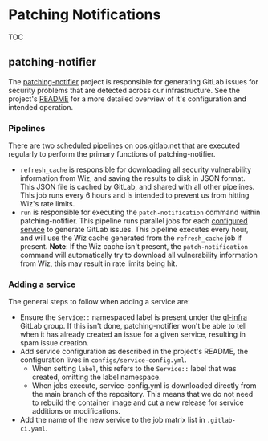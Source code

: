 # Patching Notifications

TOC

## patching-notifier

The [patching-notifier](https://gitlab.com/gitlab-com/gl-infra/ops-team/toolkit/patching-notifier) project is responsible for generating GitLab issues for security problems that are detected across our infrastructure. See the project's [README](https://gitlab.com/gitlab-com/gl-infra/ops-team/toolkit/patching-notifier/-/blob/main/README.md?ref_type=heads) for a more detailed overview of it's configuration and intended operation.

### Pipelines

There are two [scheduled pipelines](https://ops.gitlab.net/gitlab-com/gl-infra/ops-team/toolkit/patching-notifier/-/pipeline_schedules) on ops.gitlab.net that are executed regularly to perform the primary functions of patching-notifier.

- `refresh_cache` is responsible for downloading all security vulnerability information from Wiz, and saving the results to disk in JSON format. This JSON file is cached by GitLab, and shared with all other pipelines. This job runs every 6 hours and is intended to prevent us from hitting Wiz's rate limits.
- `run` is responsible for executing the `patch-notification` command within patching-notifier. This pipeline runs parallel jobs for each [configured service](https://gitlab.com/gitlab-com/gl-infra/ops-team/toolkit/patching-notifier/-/blob/59e6cbf25b2c171392e4cb3d28d181389a421fb7/.gitlab-ci.yml#L87-96) to generate GitLab issues. This pipeline executes every hour, and will use the Wiz cache generated from the `refresh_cache` job if present. **Note**: If the Wiz cache isn't present, the `patch-notification` command will automatically try to download all vulnerability information from Wiz, this may result in rate limits being hit.

### Adding a service

The general steps to follow when adding a service are:

- Ensure the `Service::` namespaced label is present under the [gl-infra](https://gitlab.com/groups/gitlab-com/gl-infra/-/labels) GitLab group. If this isn't done, patching-notifier won't be able to tell when it has already created an issue for a given service, resulting in spam issue creation.
- Add service configuration as described in the project's README, the configuration lives in `configs/service-config.yml`.
  - When setting `label`, this refers to the `Service::` label that was created, omitting the label namespace.
  - When jobs execute, service-config.yml is downloaded directly from the main branch of the repository. This means that we do not need to rebuild the container image and cut a new release for service additions or modifications.
- Add the name of the new service to the job matrix list in `.gitlab-ci.yaml`.
